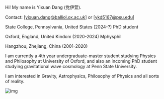 Hi! My name is Yixuan Dang (党伊萱).

Contact: [yixuan.dang@balliol.ox.ac.uk] or [ykd5167@psu.edu]

State College, Pennsylvania, United States (2024-?) PhD student

Oxford, England, United Kindom (2020-2024) Mphysphil

Hangzhou, Zhejiang, China (2001-2020) 

I am currently a 4th year undergraduate-master student studying Physics and Philosophy at University of Oxford, and also an incoming PhD student studying gravitational wave cosmology at Penn State University.

I am interested in Gravity, Astrophysics, Philosophy of Physics and all sorts of reality. 

![img](https://github.com/WendyDang.github.io/img.png)


